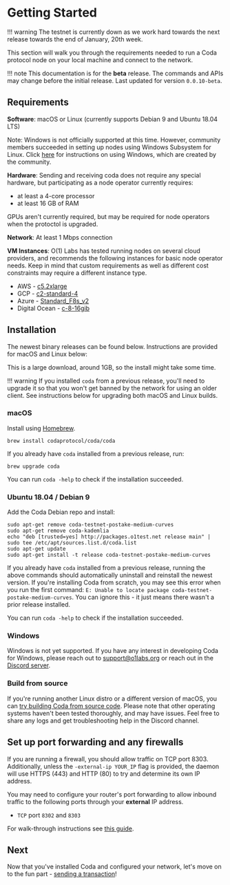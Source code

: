 # Getting Started


!!! warning
    The testnet is currently down as we work hard towards the next release towards the end of January, 20th week.

This section will walk you through the requirements needed to run a Coda protocol node on your local machine and connect to the network.

!!! note
    This documentation is for the **beta** release. The commands and APIs may change before the initial release. Last updated for version `0.0.10-beta`.

## Requirements

**Software**: macOS or Linux (currently supports Debian 9 and Ubuntu 18.04 LTS)

Note: Windows is not officially supported at this time. However, community members succeeded in setting up nodes using Windows Subsystem for Linux. Click [here](https://forums.codaprotocol.com/t/unofficial-wsl-instructions/26) for instructions on using Windows, which are created by the community.

**Hardware**: Sending and receiving coda does not require any special hardware, but participating as a node operator currently requires:

- at least a 4-core processor
- at least 16 GB of RAM

GPUs aren't currently required, but may be required for node operators when the protoctol is upgraded.

**Network**: At least 1 Mbps connection

**VM Instances**:
O(1) Labs has tested running nodes on several cloud providers, and recommends the following instances for basic node operator needs. Keep in mind that custom requirements as well as different cost constraints may require a different instance type.

- AWS - [c5.2xlarge](https://www.ec2instances.info/?filter=c5.2xl&region=us-west-2&cost_duration=daily&selected=c5.2xlarge)
- GCP - [c2-standard-4](https://cloud.google.com/compute/docs/machine-types)
- Azure - [Standard_F8s_v2](https://docs.microsoft.com/en-us/azure/virtual-machines/windows/sizes-compute#fsv2-series-1)
- Digital Ocean - [c-8-16gib](https://cloud.digitalocean.com/droplets/new?size=c-8-16gib)

## Installation

The newest binary releases can be found below. Instructions are provided for macOS and Linux below:

This is a large download, around 1GB, so the install might take some time.

!!! warning
    If you installed `coda` from a previous release, you'll need to upgrade it so that you won't get banned by the network for using an older client. See instructions below for upgrading both macOS and Linux builds.

### macOS

Install using [Homebrew](https://brew.sh).
```
brew install codaprotocol/coda/coda
```

If you already have `coda` installed from a previous release, run:
```
brew upgrade coda
```

You can run `coda -help` to check if the installation succeeded.

### Ubuntu 18.04 / Debian 9

Add the Coda Debian repo and install:

```
sudo apt-get remove coda-testnet-postake-medium-curves
sudo apt-get remove coda-kademlia
echo "deb [trusted=yes] http://packages.o1test.net release main" | sudo tee /etc/apt/sources.list.d/coda.list
sudo apt-get update
sudo apt-get install -t release coda-testnet-postake-medium-curves
```

If you already have `coda` installed from a previous release, running the above commands should automatically uninstall and reinstall the newest version. If you're installing Coda from scratch, you may see this error when you run the first command: `E: Unable to locate package coda-testnet-postake-medium-curves`. You can ignore this - it just means there wasn't a prior release installed.

You can run `coda -help` to check if the installation succeeded.

### Windows

Windows is not yet supported. If you have any interest in developing Coda for Windows, please reach out to support@o1labs.org or reach out in the [Discord server](https://bit.ly/CodaDiscord).

### Build from source

If you're running another Linux distro or a different version of macOS, you can [try building Coda from source code](https://github.com/CodaProtocol/coda/blob/master/README-dev.md#building-coda). Please note that other operating systems haven't been tested thoroughly, and may have issues. Feel free to share any logs and get troubleshooting help in the Discord channel.

## Set up port forwarding and any firewalls

If you are running a firewall, you should allow traffic on TCP port 8303. Additionally, unless the `-external-ip YOUR_IP` flag is provided, the daemon will use HTTPS (443) and HTTP (80) to try and determine its own IP address.

You may need to configure your router's port forwarding to allow inbound traffic to the following ports through your **external** IP address.

- `TCP` port `8302` and `8303`

For walk-through instructions see [this guide](/docs/troubleshooting/#port-forwarding).
## Next

Now that you've installed Coda and configured your network, let's move on to the fun part - [sending a transaction](/docs/my-first-transaction/)!

